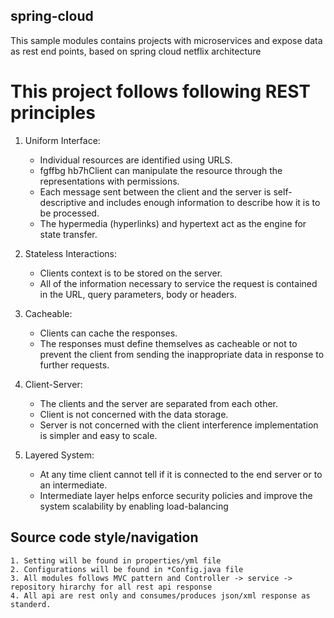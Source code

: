 ## spring-cloud 

This sample modules contains projects with microservices and expose data as rest end points, based on spring cloud netflix architecture

# This project follows following REST principles

1. Uniform Interface:
   - Individual resources are identified using URLS.
   - fgffbg hb7hClient can manipulate the resource through the representations with permissions. 
   - Each message sent between the client and the server is self-descriptive and includes enough information to describe how it is to be processed.
   - The hypermedia (hyperlinks) and hypertext act as the engine for state transfer.

2. Stateless Interactions:
   - Clients context is to be stored on the server.
   - All of the information necessary to service the request is contained in the URL, query parameters, body or headers.

3. Cacheable:
   - Clients can cache the responses. 
   - The responses must define themselves as cacheable or not to prevent the client from sending the inappropriate data in response to further requests.

4. Client-Server:
   - The clients and the server are separated from each other.
   - Client is not concerned with the data storage.
   - Server is not concerned with the client interference implementation is simpler and easy to scale.

5. Layered System:
   - At any time client cannot tell if it is connected to the end server or to an intermediate.
   - Intermediate layer helps enforce security policies and improve the system scalability by enabling load-balancing

## Source code style/navigation
    1. Setting will be found in properties/yml file
    2. Configurations will be found in *Config.java file
    3. All modules follows MVC pattern and Controller -> service -> repository hirarchy for all rest api response
    4. All api are rest only and consumes/produces json/xml response as standerd.
